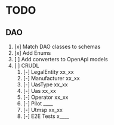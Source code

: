 # TODO

## DAO

1. [x] Match DAO classes to schemas
1. [x] Add Enums
1. [ ] Add converters to OpenApi models
1. [ ] CRUDL
	1. [-] LegalEntity xx_xx
	1. [-] Manufacturer xx_xx
	1. [-] UasType xx_xx
	1. [-] Uas xx_xx
	1. [-] Operator xx_xx
	1. [-] Pilot  ____
	1. [-] Utmsp xx_xx
	1. [-] E2E Tests x____
